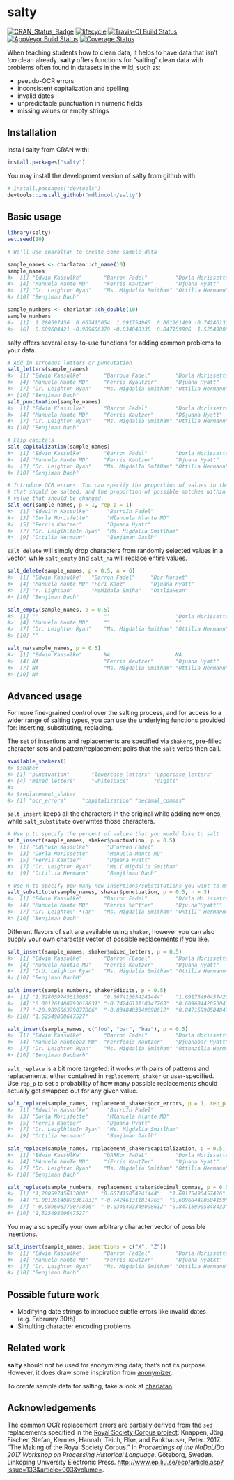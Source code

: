 
<!-- README.md is generated from README.Rmd. Please edit that file -->

# salty

[![CRAN\_Status\_Badge](http://www.r-pkg.org/badges/version/salty)](https://cran.r-project.org/package=salty)
[![lifecycle](https://img.shields.io/badge/lifecycle-experimental-orange.svg)](https://www.tidyverse.org/lifecycle/#experimental)
[![Travis-CI Build
Status](https://travis-ci.org/mdlincoln/salty.svg?branch=master)](https://travis-ci.org/mdlincoln/salty)
[![AppVeyor Build
Status](https://ci.appveyor.com/api/projects/status/github/mdlincoln/salty?branch=master&svg=true)](https://ci.appveyor.com/project/mdlincoln/salty)
[![Coverage
Status](https://img.shields.io/codecov/c/github/mdlincoln/salty/master.svg)](https://codecov.io/github/mdlincoln/salty?branch=master)

When teaching students how to clean data, it helps to have data that
isn’t *too* clean already. **salty** offers functions for “salting”
clean data with problems often found in datasets in the wild, such as:

  - pseudo-OCR errors
  - inconsistent capitalization and spelling
  - invalid dates
  - unpredictable punctuation in numeric fields
  - missing values or empty strings

## Installation

Install salty from CRAN with:

``` r
install.packages("salty")
```

You may install the development version of salty from github with:

``` r
# install.packages("devtools")
devtools::install_github("mdlincoln/salty")
```

## Basic usage

``` r
library(salty)
set.seed(10)

# We'll use charaltan to create some sample data

sample_names <- charlatan::ch_name(10)
sample_names
#>  [1] "Edwin Kassulke"       "Barron Fadel"         "Dorla Morissette"    
#>  [4] "Manuela Mante MD"     "Ferris Kautzer"       "Djuana Hyatt"        
#>  [7] "Dr. Leighton Ryan"    "Ms. Migdalia Smitham" "Ottilia Hermann"     
#> [10] "Benjiman Dach"

sample_numbers <- charlatan::ch_double(10)
sample_numbers
#>  [1]  1.280597456  0.667415054  1.691754965  0.001261409 -0.742461312
#>  [6]  0.609684421 -0.989606379 -0.034848335  0.847159906  1.525498006
```

salty offers several easy-to-use functions for adding common problems to
your data.

``` r
# Add in erroeous letters or puncutation
salt_letters(sample_names)
#>  [1] "Edwin Kassulke"       "Barroun Fadel"        "Dorla Morissette"    
#>  [4] "Manuela Mante MD"     "Ferris Kyautzer"      "Djuana Hyatt"        
#>  [7] "Dr. Leighton Ryan"    "Ms. Migdalia Smitham" "Ottilia Hermann"     
#> [10] "Benjiman Dach"
salt_punctuation(sample_names)
#>  [1] "Edwin K'assulke"      "Barron Fadel"         "Dorla Morissette"    
#>  [4] "Manuela Mante MD"     "Ferris Kautzer"       "D$juana Hyatt"       
#>  [7] "Dr. Leighton Ryan"    "Ms. Migdalia Smitham" "Ottilia Hermann"     
#> [10] "Benjiman Dach"

# Flip capitals
salt_capitalization(sample_names)
#>  [1] "Edwin Kassulke"       "Barron Fadel"         "Dorla Morissette"    
#>  [4] "Manuela Mante MD"     "Ferris Kautzer"       "Djuana Hyatt"        
#>  [7] "Dr. Leighton Ryan"    "Ms. MigdalIa SmItHam" "Ottilia Hermann"     
#> [10] "Benjiman Dach"

# Introduce OCR errors. You can specify the proportion of values in the vector
# that should be salted, and the proportion of possible matches within a single
# value that should be changed.
salt_ocr(sample_names, p = 1, rep_p = 1)
#>  [1] "Edwvi'n Kassulke"      "BarroIn Fadel"        
#>  [3] "Dorla Morisfette"      "Mlanuela Mlante MD"   
#>  [5] "Ferris Kautzer"        "Djuana Hyatt"         
#>  [7] "Dr. LeiglhltoIn Ryan"  "Ms. Migdalia Smitlham"
#>  [9] "Ottilia Hermann"       "Benjiman Daclh"
```

`salt_delete` will simply drop characters from randomly selected values
in a vector, while `salt_empty` and `salt_na` will replace entire
values.

``` r
salt_delete(sample_names, p = 0.5, n = 6)
#>  [1] "Edwin Kassulke"   "Barron Fadel"     "Dor Morset"      
#>  [4] "Manuela Mante MD" "Feri Kauz"        "Djuana Hyatt"    
#>  [7] "r. Lightoan"      "MsMidala Smiha"   "OttliaHean"      
#> [10] "Benjiman Dach"

salt_empty(sample_names, p = 0.5)
#>  [1] ""                     ""                     "Dorla Morissette"    
#>  [4] "Manuela Mante MD"     ""                     ""                    
#>  [7] "Dr. Leighton Ryan"    "Ms. Migdalia Smitham" "Ottilia Hermann"     
#> [10] ""

salt_na(sample_names, p = 0.5)
#>  [1] "Edwin Kassulke"       NA                     NA                    
#>  [4] NA                     "Ferris Kautzer"       "Djuana Hyatt"        
#>  [7] NA                     "Ms. Migdalia Smitham" "Ottilia Hermann"     
#> [10] NA
```

## Advanced usage

For more fine-grained control over the salting process, and for access
to a wider range of salting types, you can use the underlying functions
provided for: inserting, substituting, replacing.

The set of insertions and replacements are specified via `shakers`,
pre-filled character sets and pattern/replacement pairs that the `salt`
verbs then call.

``` r
available_shakers()
#> $shaker
#> [1] "punctuation"       "lowercase_letters" "uppercase_letters"
#> [4] "mixed_letters"     "whitespace"        "digits"           
#> 
#> $replacement_shaker
#> [1] "ocr_errors"     "capitalization" "decimal_commas"
```

`salt_insert` keeps all the characters in the original while adding new
ones, while `salt_substitute` overwrites those characters.

``` r
# Use p to specify the percent of values that you would like to salt
salt_insert(sample_names, shaker$punctuation, p = 0.5)
#>  [1] "Ed\"win Kassulke"      "B^arron Fadel"        
#>  [3] "Dorla Morissette"      "Manuela Mante MD"     
#>  [5] "Ferris Kautzer"        "Djuana Hyatt"         
#>  [7] "Dr. Leighton Ryan"     "Ms.( Migdalia Smitham"
#>  [9] "Ottil.ia Hermann"      "Benj$iman Dach"

# Use n to specify how many new insertions/substitutions you want to make to selected values
salt_substitute(sample_names, shaker$punctuation, p = 0.5, n = 3)
#>  [1] "Edwin Kassulke"       "Barron Fadel"         "D/rla Mo.issette."   
#>  [4] "Manuela Mante MD"     "Ferris %a^t*er"       "Dju,na^Hyatt'"       
#>  [7] "Dr. Leighto\" *(an"   "Ms. Migdalia Smitham" "O%tili^ Hermann@"    
#> [10] "Benjiman Dach"
```

Different flavors of salt are available using `shaker`, however you can
also supply your own character vector of possible replacements if you
like.

``` r
salt_insert(sample_names, shaker$mixed_letters, p = 0.5)
#>  [1] "Edwin Kassulke"       "Barron FLadel"        "Dorla Morissette"    
#>  [4] "Manuela MantIe MD"    "Ferris Kautzer"       "Djuana Hyatt"        
#>  [7] "DrU. Leighton Ryan"   "Ms. Migdalia Smitham" "Ottilia Hermannn"    
#> [10] "Benjiman DachM"

salt_insert(sample_numbers, shaker$digits, p = 0.5)
#>  [1] "1.328059745613008"    "0.667415054241444"    "1.69175496457426"    
#>  [4] "0.001261408793618831" "-0.7424613118147763"  "0.6096844205304159"  
#>  [7] "-20.989606379077806"  "-0.0348483349098612"  "0.847159905848433"   
#> [10] "1.52549800647527"

salt_insert(sample_names, c("foo", "bar", "baz"), p = 0.5)
#>  [1] "Edwin Kassulke"       "Barron Fadel"         "Dorla Morissette"    
#>  [4] "Manuela Mantebaz MD"  "Ferrfoois Kautzer"    "Djuanabar Hyatt"     
#>  [7] "Dr. Leighton Ryan"    "Ms. Migdalia Smitham" "Ottbazilia Hermann"  
#> [10] "Benjiman Dacbarh"
```

`salt_replace` is a bit more targeted: it works with pairs of patterns
and replacements, either contained in `replacement_shaker` or
user-specified. Use `rep_p` to set a probability of how many possible
replacements should actually get swapped out for any given
value.

``` r
salt_replace(sample_names, replacement_shaker$ocr_errors, p = 1, rep_p = 1)
#>  [1] "Edwvi'n Kassulke"      "BarroIn Fadel"        
#>  [3] "Dorla Morisfette"      "Mlanuela Mlante MD"   
#>  [5] "Ferris Kautzer"        "Djuana Hyatt"         
#>  [7] "Dr. LeiglhltoIn Ryan"  "Ms. Migdalia Smitlham"
#>  [9] "Ottilia Hermann"       "Benjiman Daclh"

salt_replace(sample_names, replacement_shaker$capitalization, p = 0.5, rep_p = 0.2)
#>  [1] "Edwin KassUlKe"       "bARRon FaDeL"         "Dorla Morissette"    
#>  [4] "MAnuelA MAnTe MD"     "fErris KautZer"       "Djuana Hyatt"        
#>  [7] "Dr. Leighton Ryan"    "Ms. Migdalia Smitham" "Ottilia Hermann"     
#> [10] "Benjiman Dach"

salt_replace(sample_numbers, replacement_shaker$decimal_commas, p = 0.5, rep_p = 1)
#>  [1] "1,28059745613008"    "0.667415054241444"   "1.69175496457426"   
#>  [4] "0.00126140879361831" "-0,742461311814763"  "0,609684420504159"  
#>  [7] "-0,989606379077806"  "-0.0348483349098612" "0.847159905848433"  
#> [10] "1,52549800647527"
```

You may also specify your own arbitrary character vector of possible
insertions.

``` r
salt_insert(sample_names, insertions = c("X", "Z"))
#>  [1] "Edwin Kassulke"       "Barron FadZel"        "Dorla Morissette"    
#>  [4] "Manuela Mante MD"     "Ferris Kautzer"       "Djuana HyatXt"       
#>  [7] "Dr. Leighton Ryan"    "Ms. Migdalia Smitham" "Ottilia Hermann"     
#> [10] "Benjiman Dach"
```

## Possible future work

  - Modifying date strings to introduce subtle errors like invalid dates
    (e.g. February 30th)
  - Simulting character encoding problems

## Related work

**salty** should *not* be used for anonymizing data; that’s not its
purpose. However, it does draw some inspiration from
[anonymizer](https://github.com/paulhendricks/anonymizer).

To *create* sample data for salting, take a look at
[charlatan](https://github.com/ropensci/charlatan).

## Acknowledgements

The common OCR replacement errors are partially derived from the `sed`
replacements specified in the [Royal Society Corpus
project](http://fedora.clarin-d.uni-saarland.de/rsc/access.html):
Knappen, Jörg, Fischer, Stefan, Kermes, Hannah, Teich, Elke, and
Fankhauser, Peter. 2017. “The Making of the Royal Society Corpus.” In
*Proceedings of the NoDaLiDa 2017 Workshop on Processing Historical
Language*. Göteborg, Sweden. Linköping University Electronic Press.
<http://www.ep.liu.se/ecp/article.asp?issue=133&article=003&volume=>.
